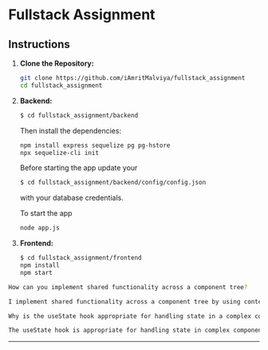 # Fullstack Assignment

## Instructions

1. **Clone the Repository:**
   ```bash
   git clone https://github.com/iAmritMalviya/fullstack_assignment
   cd fullstack_assignment
   ```
2. **Backend:**
    ```bash
   $ cd fullstack_assignment/backend
   ```
   Then install the dependencies:
   ```sh
   npm install express sequelize pg pg-hstore
   npx sequelize-cli init
   ```
   Before starting the app update your
   ```bash
   $ cd fullstack_assignment/backend/config/config.json
   ```
   with your database credentials.
   
   To start the app
   ```bash
   node app.js
   ```
3. **Frontend:**
   ```bash
   $ cd fullstack_assignment/frontend
   npm install
   npm start
   ```


```bash
How can you implement shared functionality across a component tree?

I implement shared functionality across a component tree by using context API as well as React Redux library.
```
```bash
Why is the useState hook appropriate for handling state in a complex component?

The useState hook is appropriate for handling state in complex components because it simplifies state management, allows for localized and independent state variables, supports functional updates. Basically it follows DRY(Dont Repeat Yourself) principle  to make the code clean.
```

---


